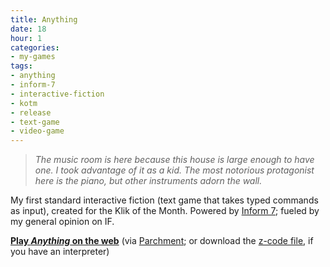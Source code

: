 ```yaml
---
title: Anything
date: 18
hour: 1
categories:
- my-games
tags:
- anything
- inform-7
- interactive-fiction
- kotm
- release
- text-game
- video-game
---
```


> _The music room is here because this house is large enough to have one. I took advantage of it as a kid. The most notorious protagonist here is the piano, but other instruments adorn the wall._

My first standard interactive fiction (text game that takes typed commands as input), created for the Klik of the Month. Powered by [Inform 7](http://inform7.com/); fueled by my general opinion on IF.

**[Play _Anything_ on the web](http://parchment.googlecode.com/svn/trunk/parchment.html?story=http://www.agj.cl/files/games/anything-kotm/anything.z5)** (via [Parchment](http://code.google.com/p/parchment/); or download the [z-code file](http://www.agj.cl/files/games/anything-kotm/anything.z5), if you have an interpreter)
